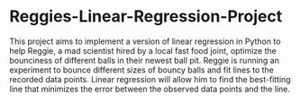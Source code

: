 # Reggies-Linear-Regression-Project
This project aims to implement a version of linear regression in Python to help Reggie, a mad scientist hired by a local fast food joint, optimize the bounciness of different balls in their newest ball pit. Reggie is running an experiment to bounce different sizes of bouncy balls and fit lines to the recorded data points. Linear regression will allow him to find the best-fitting line that minimizes the error between the observed data points and the line.

